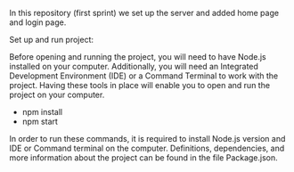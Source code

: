 In this repository (first sprint) we set up the server and added home page and login page.

Set up and run project:

Before opening and running the project, you will need to have Node.js installed on your computer. 
Additionally, you will need an Integrated Development Environment (IDE) or a Command Terminal to work with the
project. Having these tools in place will enable you to open and run the project on your computer.

 - npm install
 - npm start
 
In order to run these commands, it is required to install Node.js version and IDE or Command terminal on the computer.
Definitions, dependencies, and more information about the project can be found in the file Package.json.

